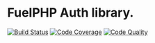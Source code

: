 # FuelPHP Auth library.

[![Build Status](https://travis-ci.org/fuelphp/auth.png?branch=master)](https://travis-ci.org/fuelphp/auth)
[![Code Coverage](https://scrutinizer-ci.com/g/fuelphp/auth/badges/quality-score.png?s=3a071a3f142f3b15c1c0db144b3b8c62fa5662e8)](https://scrutinizer-ci.com/g/fuelphp/auth/)
[![Code Quality](https://scrutinizer-ci.com/g/fuelphp/auth/badges/coverage.png?s=7ead6a412939c54825a917a3bde03f55aba940b8)](https://scrutinizer-ci.com/g/fuelphp/auth/)
